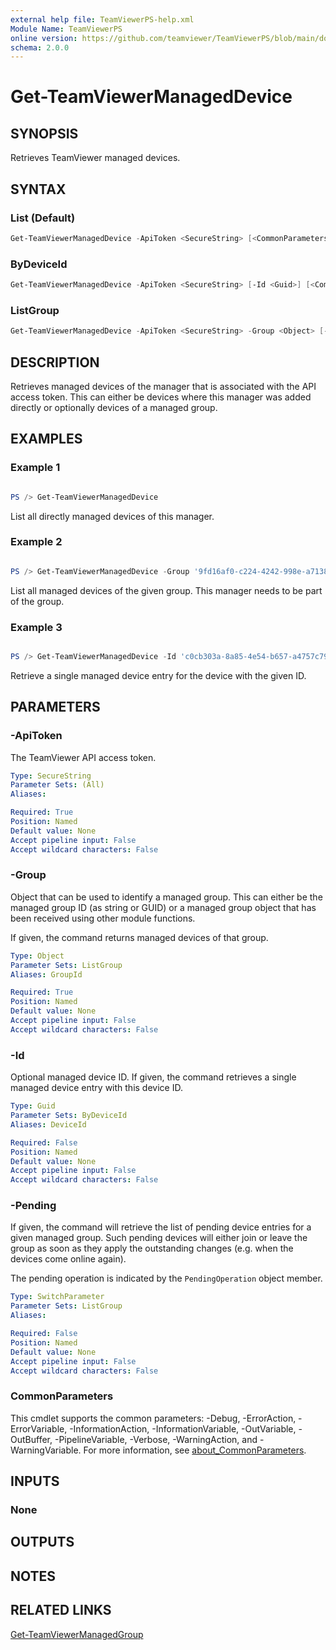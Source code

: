 ```yaml
---
external help file: TeamViewerPS-help.xml
Module Name: TeamViewerPS
online version: https://github.com/teamviewer/TeamViewerPS/blob/main/docs/commands/Get-TeamViewerManagedDevice.md
schema: 2.0.0
---
```


# Get-TeamViewerManagedDevice

## SYNOPSIS

Retrieves TeamViewer managed devices.

## SYNTAX

### List (Default)

```powershell
Get-TeamViewerManagedDevice -ApiToken <SecureString> [<CommonParameters>]
```

### ByDeviceId

```powershell
Get-TeamViewerManagedDevice -ApiToken <SecureString> [-Id <Guid>] [<CommonParameters>]
```

### ListGroup

```powershell
Get-TeamViewerManagedDevice -ApiToken <SecureString> -Group <Object> [-Pending] [<CommonParameters>]
```

## DESCRIPTION

Retrieves managed devices of the manager that is associated with the API access
token. This can either be devices where this manager was added directly or
optionally devices of a managed group.

## EXAMPLES

### Example 1

```powershell

PS /> Get-TeamViewerManagedDevice
```

List all directly managed devices of this manager.

### Example 2

```powershell

PS /> Get-TeamViewerManagedDevice -Group '9fd16af0-c224-4242-998e-a7138b038dbb'
```

List all managed devices of the given group. This manager needs to be part of
the group.

### Example 3

```powershell

PS /> Get-TeamViewerManagedDevice -Id 'c0cb303a-8a85-4e54-b657-a4757c791aef'
```

Retrieve a single managed device entry for the device with the given ID.

## PARAMETERS

### -ApiToken

The TeamViewer API access token.

```yaml
Type: SecureString
Parameter Sets: (All)
Aliases:

Required: True
Position: Named
Default value: None
Accept pipeline input: False
Accept wildcard characters: False
```

### -Group

Object that can be used to identify a managed group.
This can either be the managed group ID (as string or GUID) or a managed group
object that has been received using other module functions.

If given, the command returns managed devices of that group.

```yaml
Type: Object
Parameter Sets: ListGroup
Aliases: GroupId

Required: True
Position: Named
Default value: None
Accept pipeline input: False
Accept wildcard characters: False
```

### -Id

Optional managed device ID. If given, the command retrieves a single managed
device entry with this device ID.

```yaml
Type: Guid
Parameter Sets: ByDeviceId
Aliases: DeviceId

Required: False
Position: Named
Default value: None
Accept pipeline input: False
Accept wildcard characters: False
```

### -Pending

If given, the command will retrieve the list of pending device entries for a
given managed group. Such pending devices will either join or leave the group
as soon as they apply the outstanding changes (e.g. when the devices come
online again).

The pending operation is indicated by the `PendingOperation` object member. 

```yaml
Type: SwitchParameter
Parameter Sets: ListGroup
Aliases:

Required: False
Position: Named
Default value: None
Accept pipeline input: False
Accept wildcard characters: False
```

### CommonParameters

This cmdlet supports the common parameters: -Debug, -ErrorAction, -ErrorVariable, -InformationAction, -InformationVariable, -OutVariable, -OutBuffer, -PipelineVariable, -Verbose, -WarningAction, and -WarningVariable. For more information, see [about_CommonParameters](http://go.microsoft.com/fwlink/?LinkID=113216).

## INPUTS

### None

## OUTPUTS

## NOTES

## RELATED LINKS

[Get-TeamViewerManagedGroup](Get-TeamViewerManagedGroup.md)
